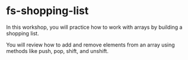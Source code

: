 # fs-shopping-list

In this workshop, you will practice how to work with arrays by building a shopping list.

You will review how to add and remove elements from an array using methods like push, pop, shift, and unshift.

